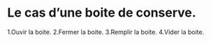 # Le cas d’une boite de conserve.

1.Ouvir la boite.
2.Fermer la boite.
3.Remplir la boite.
4.Vider la boite.
